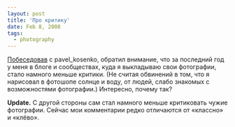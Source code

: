 ```yaml
---
layout: post
title: 'Про критику'
date: Feb 8, 2008
tags:
  - photography
---
```


[Побеседовав](http://pavel-kosenko.livejournal.com/26709.html) с pavel_kosenko, обратил внимание, что за последний год у меня в блоге и сообществах, куда я выкладываю свои фотографии, стало намного меньше критики. (Не считая обвинений в том, что я нарисовал в фотошопе солнце и воду, от людей, слабо знакомых с возможностями фотографии.) Интересно, почему так?

**Update.** С другой стороны сам стал намного меньше критиковать чужие фотографии. Сейчас мои комментарии редко отличаются от «классно» и «клёво».
